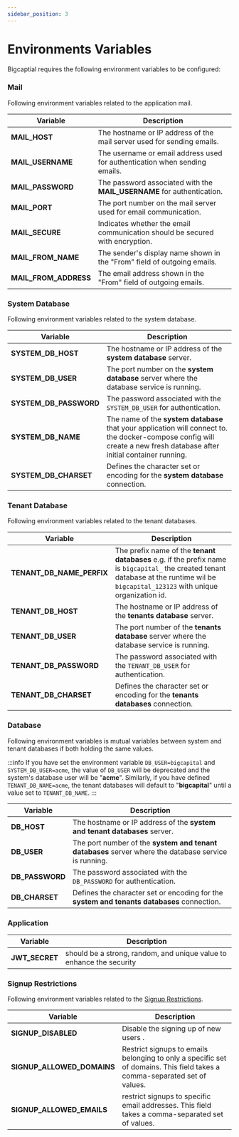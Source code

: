 ```yaml
---
sidebar_position: 3
---
```


# Environments Variables

Bigcaptial requires the following environment variables to be configured:

### Mail

Following environment variables related to the application mail.

| Variable              | Description
| --------------------- | --------------------------------------------------------------------------------
| **MAIL_HOST**         | The hostname or IP address of the mail server used for sending emails.
| **MAIL_USERNAME**     | The username or email address used for authentication when sending emails.
| **MAIL_PASSWORD**     | The password associated with the **MAIL_USERNAME** for authentication.
| **MAIL_PORT**         | The port number on the mail server used for email communication.
| **MAIL_SECURE**       | Indicates whether the email communication should be secured with encryption.
| **MAIL_FROM_NAME**    | The sender's display name shown in the "From" field of outgoing emails.
| **MAIL_FROM_ADDRESS** | The email address shown in the "From" field of outgoing emails.

### System Database

Following environment variables related to the system database. 

| Variable               | Description
| ---------------------- | --------------------------------------------------------------------------
| **SYSTEM_DB_HOST**     | The hostname or IP address of the **system database** server.
| **SYSTEM_DB_USER**     | The port number on the **system database** server where the database service is running.
| **SYSTEM_DB_PASSWORD** | The password associated with the `SYSTEM_DB_USER` for authentication.
| **SYSTEM_DB_NAME**     | The name of the **system database** that your application will connect to. the docker-compose config will create a new fresh database after initial container running. |
| **SYSTEM_DB_CHARSET**  | Defines the character set or encoding for the **system database** connection.

### Tenant Database

Following environment variables related to the tenant databases.

| Variable                      | Description |
| ----------------------------- | ------------- |
| **TENANT_DB_NAME_PERFIX**     | The prefix name of the **tenant databases** e.g. if the prefix name is `bigcapital_` the created tenant database at the runtime wil be `bigcapital_123123` with unique organization id. 
| **TENANT_DB_HOST**            | The hostname or IP address of the **tenants database** server.
| **TENANT_DB_USER**            | The port number of the **tenants database** server where the database service is running.
| **TENANT_DB_PASSWORD**        | The password associated with the `TENANT_DB_USER` for authentication.
| **TENANT_DB_CHARSET**         | Defines the character set or encoding for the **tenants databases** connection.

### Database

Following environment variables is mutual variables between system and tenant databases if both holding the same values.

:::info
If you have set the environment variable `DB_USER=bigcapital` and `SYSTEM_DB_USER=acme`, the value of `DB_USER` will be deprecated and the system's database user will be "**acme**". Similarly, if you have defined `TENANT_DB_NAME=acme`, the tenant databases will default to "**bigcapital**" until a value set to `TENANT_DB_NAME`.
:::

| Variable              | Description |
| --------------------- | ------------- |
| **DB_HOST**           | The hostname or IP address of the **system and tenant databases** server.
| **DB_USER**           | The port number of the **system and tenant databases** server where the database service is running.
| **DB_PASSWORD**       | The password associated with the `DB_PASSWORD` for authentication.
| **DB_CHARSET**        | Defines the character set or encoding for the **system and tenants databases** connection.

### Application

| Variable           | Description |
| ------------------ | ------------- |
| **JWT_SECRET**     | should be a strong, random, and unique value to enhance the security |

### Signup Restrictions

Following environment variables related to the [Signup Restrictions](/docs/deployment/signup_restriction).

| Variable                      | Description 
| ----------------------------- | ----------------------------------------------------
| **SIGNUP_DISABLED**           | Disable the signing up of new users .
| **SIGNUP_ALLOWED_DOMAINS**    | Restrict signups to emails belonging to only a specific set of domains. This field takes a comma-separated set of values.
| **SIGNUP_ALLOWED_EMAILS**     | restrict signups to specific email addresses. This field takes a comma-separated set of values.